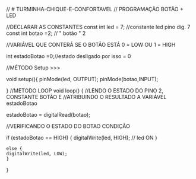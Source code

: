 // # TURMINHA-CHIQUE-E-CONFORTAVEL
// PROGRAMAÇÃO BOTÃO + LED


//DECLARAR AS CONSTANTES
const int led = 7; //constante led pino dig. 7
const int botao =2; // "        botão	" 2


//VARIÁVEL QUE CONTERÁ SE O BOTÃO ESTÁ 0 = LOW OU 1 = HIGH

int estadoBotao =0;//estado desligado por isso = 0


//MÉTODO Setup >>>

void setup(){
pinMode(led, OUTPUT);
pinMode(botao,INPUT);


}
//METODO LOOP
void loop() {
 //LENDO O ESTADO DO PINO 2, CONSTANTE BOTÃO E
 //ATRIBUINDO O RESULTADO A VARIÁVEL estadoBotao
 
 estadoBotao = digitalRead(botao);
 
 
 //VERIFICANDO O ESTADO DO BOTAO CONDIÇÃO
 
 if (estadoBotao == HIGH) {
	digitalWrite(led, HIGH); // led ON
	}
	
	
	else {
	digitalWrite(led, LOW);
	}
  
}
